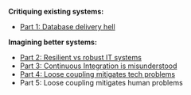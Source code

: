 **Critiquing existing systems:**

- [Part 1: Database delivery hell](blog/2021-09/safe-schema-updates-1-delivery-hell/index.md)

**Imagining better systems:**
- [Part 2: Resilient vs robust IT systems](blog/2021-09/safe-schema-updates-2-resilience-vs-robustness/index.md)
- [Part 3: Continuous Integration is misunderstood](blog/2021-09/safe-schema-updates-3-ci-is-misunderstood/index.md)
- [Part 4: Loose coupling mitigates tech problems](blog/2021-09/safe-schema-updates-4-loose-coupling-mitigates-tech-problems/index.md)
- Part 5: Loose coupling mitigates human problems

